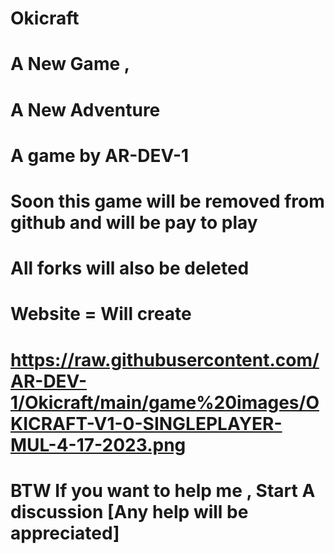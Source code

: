 # Okicraft
# A New Game ,
# A New Adventure
# A game by AR-DEV-1 
# Soon this game will be removed from github and will be pay to play
# All forks will also be deleted
# Website = Will create
# https://raw.githubusercontent.com/AR-DEV-1/Okicraft/main/game%20images/OKICRAFT-V1-0-SINGLEPLAYER-MUL-4-17-2023.png

# BTW If you want to help me , Start A discussion [Any help will be appreciated]
